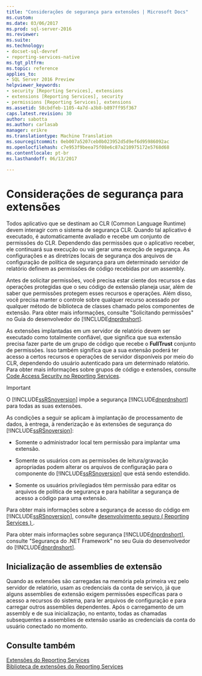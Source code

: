 ```yaml
---
title: "Considerações de segurança para extensões | Microsoft Docs"
ms.custom: 
ms.date: 03/06/2017
ms.prod: sql-server-2016
ms.reviewer: 
ms.suite: 
ms.technology:
- docset-sql-devref
- reporting-services-native
ms.tgt_pltfrm: 
ms.topic: reference
applies_to:
- SQL Server 2016 Preview
helpviewer_keywords:
- security [Reporting Services], extensions
- extensions [Reporting Services], security
- permissions [Reporting Services], extensions
ms.assetid: 58cbdfeb-1105-4a7d-a3b8-b897ff95f367
caps.latest.revision: 30
author: sabotta
ms.author: carlasab
manager: erikre
ms.translationtype: Machine Translation
ms.sourcegitcommit: 0eb007a5207ceb0b023952d5d9ef6d95986092ac
ms.openlocfilehash: c7e953f9beea75f08e6c87a210975172e5768d68
ms.contentlocale: pt-br
ms.lasthandoff: 06/13/2017

---
```

# <a name="security-considerations-for-extensions"></a>Considerações de segurança para extensões
  Todos aplicativo que se destinam ao CLR (Common Language Runtime) devem interagir com o sistema de segurança CLR. Quando tal aplicativo é executado, é automaticamente avaliado e recebe um conjunto de permissões do CLR. Dependendo das permissões que o aplicativo receber, ele continuará sua execução ou vai gerar uma exceção de segurança. As configurações e as diretrizes locais de segurança dos arquivos de configuração de política de segurança para um determinado servidor de relatório definem as permissões de código recebidas por um assembly.  
  
 Antes de solicitar permissões, você precisa estar ciente dos recursos e das operações protegidas que o seu código de extensão planeja usar, além de saber que permissões protegem esses recursos e operações. Além disso, você precisa manter o controle sobre qualquer recurso acessado por qualquer método de biblioteca de classes chamado pelos componentes de extensão. Para obter mais informações, consulte "Solicitando permissões" no Guia do desenvolvedor do [!INCLUDE[dnprdnshort](../../includes/dnprdnshort-md.md)].  
  
 As extensões implantadas em um servidor de relatório devem ser executado como totalmente confiável, que significa que sua extensão precisa fazer parte de um grupo de código que recebe o **FullTrust** conjunto de permissões. Isso também significa que a sua extensão poderá ter acesso a certos recursos e operações de servidor disponíveis por meio do CLR, dependendo do usuário autenticado para um determinado relatório. Para obter mais informações sobre grupos de código e extensões, consulte [Code Access Security no Reporting Services](../../reporting-services/extensions/secure-development/code-access-security-in-reporting-services.md).  
  
> [!IMPORTANT]  
> O  [!INCLUDE[ssRSnoversion](../../includes/ssrsnoversion-md.md)] impõe a segurança [!INCLUDE[dnprdnshort](../../includes/dnprdnshort-md.md)] para todas as suas extensões.  
  
 As condições a seguir se aplicam à implantação de processamento de dados, à entrega, à renderização e às extensões de segurança do [!INCLUDE[ssRSnoversion](../../includes/ssrsnoversion-md.md)]:  
  
-   Somente o administrador local tem permissão para implantar uma extensão.  
  
-   Somente os usuários com as permissões de leitura/gravação apropriadas podem alterar os arquivos de configuração para o componente do [!INCLUDE[ssRSnoversion](../../includes/ssrsnoversion-md.md)] que está sendo estendido.  
  
-   Somente os usuários privilegiados têm permissão para editar os arquivos de política de segurança e para habilitar a segurança de acesso a código para uma extensão.  
  
 Para obter mais informações sobre a segurança de acesso do código em [!INCLUDE[ssRSnoversion](../../includes/ssrsnoversion-md.md)], consulte [desenvolvimento seguro &#40; Reporting Services &#41; ](../../reporting-services/extensions/secure-development/secure-development-reporting-services.md).  
  
 Para obter mais informações sobre segurança [!INCLUDE[dnprdnshort](../../includes/dnprdnshort-md.md)], consulte "Segurança do .NET Framework" no seu Guia do desenvolvedor do [!INCLUDE[dnprdnshort](../../includes/dnprdnshort-md.md)].  
  
## <a name="initialization-of-extension-assemblies"></a>Inicialização de assemblies de extensão  
 Quando as extensões são carregadas na memória pela primeira vez pelo servidor de relatório, usam as credenciais da conta de serviço, já que alguns assemblies de extensão exigem permissões específicas para o acesso a recursos do sistema, para ler arquivos de configuração e para carregar outros assemblies dependentes. Após o carregamento de um assembly e de sua inicialização, no entanto, todas as chamadas subsequentes a assemblies de extensão usarão as credenciais da conta do usuário conectado no momento.  
  
## <a name="see-also"></a>Consulte também  
 [Extensões do Reporting Services](../../reporting-services/extensions/reporting-services-extensions.md)   
 [Biblioteca de extensões do Reporting Services](../../reporting-services/extensions/reporting-services-extension-library.md)  
  
  
